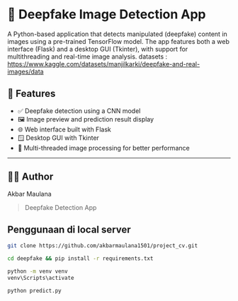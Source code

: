 # 🧠 Deepfake Image Detection App

A Python-based application that detects manipulated (deepfake) content in images using a pre-trained TensorFlow model. The app features both a web interface (Flask) and a desktop GUI (Tkinter), with support for multithreading and real-time image analysis.
datasets : https://www.kaggle.com/datasets/manjilkarki/deepfake-and-real-images/data


## 🚀 Features

- ✅ Deepfake detection using a CNN model
- 🖼️ Image preview and prediction result display
- 🌐 Web interface built with Flask
- 🪟 Desktop GUI with Tkinter
- 🔄 Multi-threaded image processing for better performance

---

## 👨‍💻 Author
Akbar Maulana

> Deepfake Detection App

## Penggunaan di local server

```bash
git clone https://github.com/akbarmaulana1501/project_cv.git
```

```bash
cd deepfake && pip install -r requirements.txt
```

```bash
python -m venv venv
venv\Scripts\activate
```
```bash
python predict.py
```
